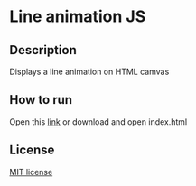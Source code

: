 # Line animation JS
## Description
Displays a line animation on HTML camvas
## How to run
Open this [link](https://surenenfiajyan.github.io/line-animation/) or download and open index.html
## License
[MIT license](https://github.com/surenenfiajyan/line-animation/blob/main/LICENSE)
